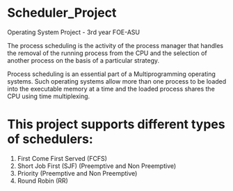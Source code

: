 # Scheduler_Project
Operating System Project - 3rd year FOE-ASU

The process scheduling is the activity of the process manager that handles the removal of the running process from the CPU and the selection of another process on the basis of a particular strategy.

Process scheduling is an essential part of a Multiprogramming operating systems. Such operating systems allow more than one process to be loaded into the executable memory at a time and the loaded process shares the CPU using time multiplexing.

# This project supports different types of schedulers:
1. First Come First Served (FCFS)
2. Short Job First (SJF) (Preemptive and Non Preemptive) 
3. Priority (Preemptive and Non Preemptive) 
4. Round Robin (RR)
